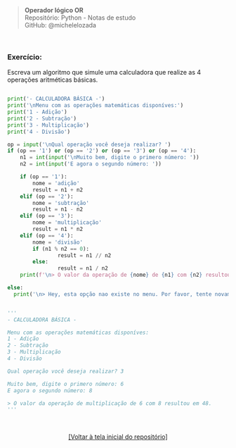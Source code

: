 > **Operador lógico OR**  
> Repositório: Python - Notas de estudo     
> GitHub: @michelelozada
&nbsp;
     
&nbsp;  
### Exercício:
Escreva um algoritmo que simule uma calculadora que realize as 4 operações aritméticas básicas.  

```py

print('- CALCULADORA BÁSICA -')
print('\nMenu com as operações matemáticas disponíves:')
print('1 - Adição')
print('2 - Subtração')
print('3 - Multiplicação')
print('4 - Divisão')

op = input('\nQual operação você deseja realizar? ')
if (op == '1') or (op == '2') or (op == '3') or (op == '4'):
	n1 = int(input('\nMuito bem, digite o primero número: '))
	n2 = int(input('E agora o segundo número: '))

	if (op == '1'):
		nome = 'adição'
		result = n1 + n2
	elif (op == '2'):
		nome = 'subtração'
		result = n1 - n2
	elif (op == '3'):
		nome = 'multiplicação'
		result = n1 * n2
	elif (op == '4'):
		nome = 'divisão'
		if (n1 % n2 == 0):
				result = n1 // n2
		else:
				result = n1 / n2
	print(f'\n> O valor da operação de {nome} de {n1} com {n2} resultou em {result}.')

else:
  print('\n> Hey, esta opção nao existe no menu. Por favor, tente novamente...')


'''
- CALCULADORA BÁSICA -

Menu com as operações matemáticas disponíves:
1 - Adição
2 - Subtração
3 - Multiplicação
4 - Divisão

Qual operação você deseja realizar? 3

Muito bem, digite o primero número: 6
E agora o segundo número: 8

> O valor da operação de multiplicação de 6 com 8 resultou em 48.
'''
```

&nbsp;

<div align="center">
<a href="https://github.com/michelelozada/Python-Study-Notes">[Voltar à tela inicial do repositório]</a>
</div>